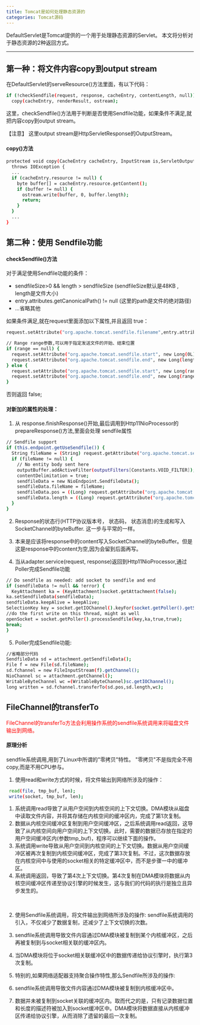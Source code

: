 ```yaml
---
title: Tomcat是如何处理静态资源的
categories: Tomcat源码
---
```


DefaultServlet是Tomcat提供的一个用于处理静态资源的Servlet。
本文将分析对于静态资源的2种返回方式。

<!--more-->

---

## 第一种：将文件内容copy到output stream

在DefaultServlet的serveResource()方法里面，有以下代码：
```bash
if (!checkSendfile(request, response, cacheEntry, contentLength, null))
  copy(cacheEntry, renderResult, ostream);
```
这里，checkSendfile()方法用于判断是否使用Sendfile功能，如果条件不满足,就把内容copy到output stream。

【注意】
这里output stream是HttpServletResponse的OutputStream。

#### copy()方法
```bash
protected void copy(CacheEntry cacheEntry, InputStream is,ServletOutputStream ostream)
  throws IOException {
  ...
  if (cacheEntry.resource != null) {
    byte buffer[] = cacheEntry.resource.getContent();
    if (buffer != null) {
      ostream.write(buffer, 0, buffer.length);
      return;
    }
  }
  ...
}
```



## 第二种：使用 Sendfile功能

#### checkSendfile()方法
对于满足使用Sendfile功能的条件：
 * sendfileSize>0 && length > sendfileSize (sendfileSize默认是48KB , length是文件大小) 
 * entry.attributes.getCanonicalPath() != null (这里的path是文件的绝对路径)
 * ...省略其他
 
如果条件满足,就在request里面添加以下属性,并且返回 true：
```bash
request.setAttribute("org.apache.tomcat.sendfile.filename",entry.attributes.getCanonicalPath());

// Range range参数,可以用于指定发送文件的开始、结束位置
if (range == null) {
  request.setAttribute("org.apache.tomcat.sendfile.start", new Long(0L));
  request.setAttribute("org.apache.tomcat.sendfile.end", new Long(length));
} else {
  request.setAttribute("org.apache.tomcat.sendfile.start", new Long(range.start));
  request.setAttribute("org.apache.tomcat.sendfile.end", new Long(range.end + 1));
}
```
否则返回 false;



#### 对新加的属性的处理：

1. 从 response.finishResponse()开始,最后调用到Http11NioProcessor的prepareResponse()方法,里面会处理 sendfile属性

  ```bash
  // Sendfile support
  if (this.endpoint.getUseSendfile()) {
    String fileName = (String) request.getAttribute("org.apache.tomcat.sendfile.filename");
    if (fileName != null) {
      // No entity body sent here
      outputBuffer.addActiveFilter(outputFilters[Constants.VOID_FILTER]);
      contentDelimitation = true;
      sendfileData = new NioEndpoint.SendfileData();
      sendfileData.fileName = fileName;
      sendfileData.pos = ((Long) request.getAttribute("org.apache.tomcat.sendfile.start")).longValue();
      sendfileData.length = ((Long) request.getAttribute("org.apache.tomcat.sendfile.end")).longValue() - sendfileData.pos;
    }
}
  ```
2. Response的状态行(HTTP协议版本号， 状态码， 状态消息)的生成和写入SocketChannel的byteBuffer.  这一步与平常的一样。

3. 本来是应该将response中的content写入SocketChannel的byteBuffer。但是这是response中的content为空,因为会留到后面再写。

4. 当从adapter.service(request, response)返回到Http11NioProcessor,通过Poller完成Sendfile功能

  ```bash
  // Do sendfile as needed: add socket to sendfile and end
  if (sendfileData != null && !error) {
    KeyAttachment ka = (KeyAttachment)socket.getAttachment(false);
  ka.setSendfileData(sendfileData);
  sendfileData.keepAlive = keepAlive;
  SelectionKey key = socket.getIOChannel().keyFor(socket.getPoller().getSelector());
  //do the first write on this thread, might as well
  openSocket = socket.getPoller().processSendfile(key,ka,true,true);
  break;
}
 ```
5. Poller完成Sendfile功能:

 ```bash
//省略部分代码
SendfileData sd = attachment.getSendfileData();
File f = new File(sd.fileName);
sd.fchannel = new FileInputStream(f).getChannel();
NioChannel sc = attachment.getChannel();
WritableByteChannel wc =(WritableByteChannel)sc.getIOChannel();
long written = sd.fchannel.transferTo(sd.pos,sd.length,wc);
 ```

## FileChannel的transferTo

<font color=red>FileChannel的transferTo方法会利用操作系统的sendfile系统调用来将磁盘文件输出到网络。</font>

#### 原理分析
sendfile系统调用,用到了Linux中所谓的"零拷贝"特性。
"零拷贝"不是指完全不用copy,而是不用CPU参与。

1. 使用read和write方式的时候，将文件输出到网络所涉及的操作：

 ```bash
  read(file, tmp_buf, len);
  write(socket, tmp_buf, len);
 ```
 1. 系统调用read导致了从用户空间到内核空间的上下文切换。DMA模块从磁盘中读取文件内容，并将其存储在内核空间的缓冲区内，完成了第1次复制。
 2. 数据从内核空间缓冲区复制到用户空间缓冲区，之后系统调用read返回，这导致了从内核空间向用户空间的上下文切换。此时，需要的数据已存放在指定的用户空间缓冲区内(参数tmp_buf)，程序可以继续下面的操作。
 3. 系统调用write导致从用户空间到内核空间的上下文切换。数据从用户空间缓冲区被再次复制到内核空间缓冲区，完成了第3次复制。不过，这次数据存放在内核空间中与使用的socket相关的特定缓冲区中，而不是步骤一中的缓冲区。
 4. 系统调用返回，导致了第4次上下文切换。第4次复制在DMA模块将数据从内核空间缓冲区传递至协议引擎的时候发生，这与我们的代码的执行是独立且异步发生的。
</br>

2. 使用Sendfile系统调用，将文件输出到网络所涉及的操作:
sendfile系统调用的引入，不仅减少了数据复制，还减少了上下文切换的次数。
 1. sendfile系统调用导致文件内容通过DMA模块被复制到某个内核缓冲区，之后再被复制到与socket相关联的缓冲区内。
 2. 当DMA模块将位于socket相关联缓冲区中的数据传递给协议引擎时，执行第3次复制。

 
3. 特别的,如果网络适配器支持聚合操作特性,那么Sendfile所涉及的操作:
 1. sendfile系统调用导致文件内容通过DMA模块被复制到内核缓冲区中。 
 2. 数据并未被复制到socket关联的缓冲区内。取而代之的是，只有记录数据位置和长度的描述符被加入到socket缓冲区中。DMA模块将数据直接从内核缓冲区传递给协议引擎，从而消除了遗留的最后一次复制。
 

 



